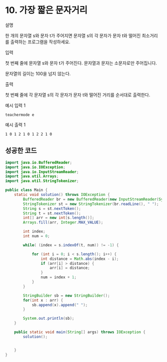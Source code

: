 # 10. 가장 짧은 문자거리

설명

한 개의 문자열 s와 문자 t가 주어지면 문자열 s의 각 문자가 문자 t와 떨어진 최소거리를 출력하는 프로그램을 작성하세요.



입력

첫 번째 줄에 문자열 s와 문자 t가 주어진다. 문자열과 문자는 소문자로만 주어집니다.

문자열의 길이는 100을 넘지 않는다.



출력

첫 번째 줄에 각 문자열 s의 각 문자가 문자 t와 떨어진 거리를 순서대로 출력한다.



예시 입력 1 

```
teachermode e
```

예시 출력 1

```
1 0 1 2 1 0 1 2 2 1 0
```



## 성공한 코드

~~~java
import java.io.BufferedReader;
import java.io.IOException;
import java.io.InputStreamReader;
import java.util.Arrays;
import java.util.StringTokenizer;

public class Main {
    static void solution() throws IOException {
        BufferedReader br = new BufferedReader(new InputStreamReader(System.in));
        StringTokenizer st = new StringTokenizer(br.readLine(), " ");
        String s = st.nextToken();
        String t = st.nextToken();
        int[] arr = new int[s.length()];
        Arrays.fill(arr, Integer.MAX_VALUE);

        int index;
        int num = 0;

        while( (index = s.indexOf(t, num)) != -1) {

            for (int i = 0; i < s.length(); i++) {
                int distance = Math.abs(index - i);
                if (arr[i] > distance) {
                    arr[i] = distance;
                }
                num = index + 1;
            }
        }

        StringBuilder sb = new StringBuilder();
        for(int x : arr) {
            sb.append(x).append(" ");
        }

        System.out.println(sb);
    }

    public static void main(String[] args) throws IOException {
        solution();


    }
}
~~~

